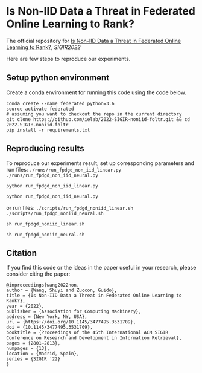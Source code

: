 # Is Non-IID Data a Threat in Federated Online Learning to Rank?
The official repository for [Is Non-IID Data a Threat in Federated Online Learning to Rank?](https://arxiv.org/pdf/2204.09272.pdf), *SIGIR2022*

Here are few steps to reproduce our experiments.

## Setup python environment
Create a conda environment for running this code using the code below.

````
conda create --name federated python=3.6
source activate federated
# assuming you want to checkout the repo in the current directory
git clone https://github.com/ielab/2022-SIGIR-noniid-foltr.git && cd 2022-SIGIR-noniid-foltr
pip install -r requirements.txt 
````

## Reproducing results
To reproduce our experiments result, set up corresponding parameters and run files: `./runs/run_fpdgd_non_iid_linear.py` `./runs/run_fpdgd_non_iid_neural.py`
```
python run_fpdgd_non_iid_linear.py
```
```
python run_fpdgd_non_iid_neural.py
```
or run files: `./scripts/run_fpdgd_noniid_linear.sh` `./scripts/run_fpdgd_noniid_neural.sh`
```
sh run_fpdgd_noniid_linear.sh
```
```
sh run_fpdgd_noniid_neural.sh
```

## Citation
If you find this code or the ideas in the paper useful in your research, please consider citing the paper:
```
@inproceedings{wang2022non,
author = {Wang, Shuyi and Zuccon, Guido},
title = {Is Non-IID Data a Threat in Federated Online Learning to Rank?},
year = {2022},
publisher = {Association for Computing Machinery},
address = {New York, NY, USA},
url = {https://doi.org/10.1145/3477495.3531709},
doi = {10.1145/3477495.3531709},
booktitle = {Proceedings of the 45th International ACM SIGIR Conference on Research and Development in Information Retrieval},
pages = {2801–2813},
numpages = {13},
location = {Madrid, Spain},
series = {SIGIR '22}
}
```
